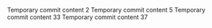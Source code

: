 Temporary commit content 2
Temporary commit content 5
Temporary commit content 33
Temporary commit content 37
